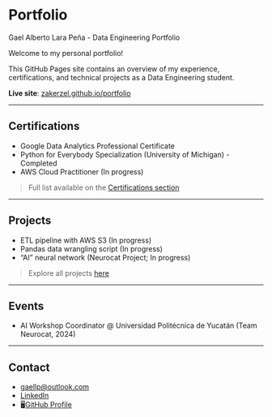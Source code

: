 # Portfolio
Gael Alberto Lara Peña - Data Engineering Portfolio

Welcome to my personal portfolio!

This GitHub Pages site contains an overview of my experience, certifications, and technical projects as a Data Engineering student.

**Live site**: [zakerzel.github.io/portfolio](https://zakerzel.github.io/portfolio)

---

## Certifications
- Google Data Analytics Professional Certificate
- Python for Everybody Specialization (University of Michigan) - Completed
- AWS Cloud Practitioner (In progress)
> Full list available on the [Certifications section](https://zakerzel.github.io/portfolio#certifications)

---

## Projects
- ETL pipeline with AWS S3 (In progress)
- Pandas data wrangling script (In progress)
- “AI” neural network (Neurocat Project; In progress)
> Explore all projects [here](https://zakerzel.github.io/portfolio#projects)

---

## Events
- AI Workshop Coordinator @ Universidad Politécnica de Yucatán (Team Neurocat, 2024)

---

## Contact
- gaellp@outlook.com
- [LinkedIn](https://linkedin.com/in/gael-alberto-lara-pe%C3%B1a-462472289/)
- 🖥[GitHub Profile](https://github.com/zakerzel)
